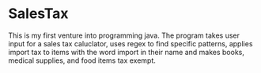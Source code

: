 SalesTax
========

This is my first venture into programming java.
The program takes user input for a sales tax caluclator, uses regex to find specific patterns, 
applies import tax to items with the word import in their name and makes books, medical supplies,
and food items tax exempt.


